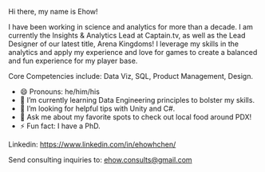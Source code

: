 Hi there, my name is Ehow!

I have been working in science and analytics for more than a decade. I am currently the Insights & Analytics Lead at Captain.tv, as well as the Lead Designer of our latest title, Arena Kingdoms! I leverage my skills in the analytics and apply my experience and love for games to create a balanced and fun experience for my player base.

Core Competencies include: Data Viz, SQL, Product Management, Design.

- 😄 Pronouns: he/him/his
- 🌱 I’m currently learning Data Engineering principles to bolster my skills.
- 🤔 I’m looking for helpful tips with Unity and C#.
- 💬 Ask me about my favorite spots to check out local food around PDX!
- ⚡ Fun fact: I have a PhD.

Linkedin: https://www.linkedin.com/in/ehowhchen/

Send consulting inquiries to: ehow.consults@gmail.com
<!--
**EhowC/EhowC** is a ✨ _special_ ✨ repository because its `README.md` (this file) appears on your GitHub profile.

Here are some ideas to get you started:

- 🔭 I’m currently working on ...
- 🌱 I’m currently learning ...
- 👯 I’m looking to collaborate on ...
- 🤔 I’m looking for help with ...
- 💬 Ask me about ...
- 📫 How to reach me: ...
- 😄 Pronouns: ...
- ⚡ Fun fact: ...
-->
